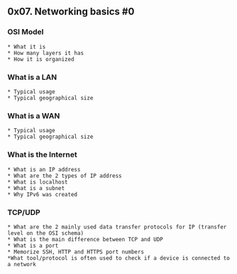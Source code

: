## 0x07. Networking basics #0 ###

### OSI Model
	* What it is
	* How many layers it has
	* How it is organized
### What is a LAN
	* Typical usage
	* Typical geographical size
### What is a WAN
	* Typical usage
	* Typical geographical size
### What is the Internet
	* What is an IP address
	* What are the 2 types of IP address
	* What is localhost
	* What is a subnet
	* Why IPv6 was created
### TCP/UDP
	* What are the 2 mainly used data transfer protocols for IP (transfer level on the OSI schema)
	* What is the main difference between TCP and UDP
	* What is a port
	* Memorize SSH, HTTP and HTTPS port numbers
	*What tool/protocol is often used to check if a device is connected to a network
